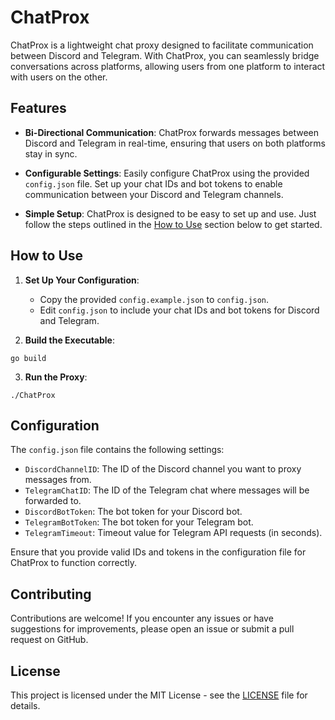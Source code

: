 # ChatProx

ChatProx is a lightweight chat proxy designed to facilitate communication between Discord and Telegram. With ChatProx, you can seamlessly bridge conversations across platforms, allowing users from one platform to interact with users on the other.

## Features

- **Bi-Directional Communication**: ChatProx forwards messages between Discord and Telegram in real-time, ensuring that users on both platforms stay in sync.
  
- **Configurable Settings**: Easily configure ChatProx using the provided `config.json` file. Set up your chat IDs and bot tokens to enable communication between your Discord and Telegram channels.

- **Simple Setup**: ChatProx is designed to be easy to set up and use. Just follow the steps outlined in the [How to Use](#how-to-use) section below to get started.

## How to Use

1. **Set Up Your Configuration**:

   - Copy the provided `config.example.json` to `config.json`.
   - Edit `config.json` to include your chat IDs and bot tokens for Discord and Telegram.

2. **Build the Executable**:
```
go build
```
3. **Run the Proxy**:
```
./ChatProx
```

## Configuration

The `config.json` file contains the following settings:

- `DiscordChannelID`: The ID of the Discord channel you want to proxy messages from.
- `TelegramChatID`: The ID of the Telegram chat where messages will be forwarded to.
- `DiscordBotToken`: The bot token for your Discord bot.
- `TelegramBotToken`: The bot token for your Telegram bot.
- `TelegramTimeout`: Timeout value for Telegram API requests (in seconds).

Ensure that you provide valid IDs and tokens in the configuration file for ChatProx to function correctly.

## Contributing

Contributions are welcome! If you encounter any issues or have suggestions for improvements, please open an issue or submit a pull request on GitHub.

## License

This project is licensed under the MIT License - see the [LICENSE](LICENSE) file for details.

